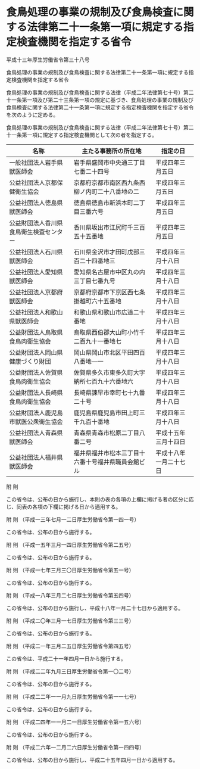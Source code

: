 # 食鳥処理の事業の規制及び食鳥検査に関する法律第二十一条第一項に規定する指定検査機関を指定する省令

平成十三年厚生労働省令第三十八号

食鳥処理の事業の規制及び食鳥検査に関する法律第二十一条第一項に規定する指定検査機関を指定する省令

食鳥処理の事業の規制及び食鳥検査に関する法律（平成二年法律第七十号）第二十一条第一項及び第二十三条第一項の規定に基づき、食鳥処理の事業の規制及び食鳥検査に関する法律第二十一条第一項に規定する指定検査機関を指定する省令を次のように定める。

食鳥処理の事業の規制及び食鳥検査に関する法律（平成二年法律第七十号）第二十一条第一項に規定する指定検査機関として次の者を指定する。

名称 | 主たる事務所の所在地 | 指定の日  
---|---|---  
一般社団法人岩手県獣医師会 | 岩手県盛岡市中央通三丁目七番二十四号 | 平成四年三月五日  
公益社団法人京都保健衛生協会 | 京都府京都市南区西九条西柳ノ内町二十八番地の二 | 平成四年三月五日  
公益社団法人徳島県獣医師会 | 徳島県徳島市新浜本町二丁目三番六号 | 平成四年三月五日  
公益財団法人香川県食鳥衛生検査センター | 香川県坂出市江尻町千三百五十五番地 | 平成四年三月五日  
公益社団法人石川県獣医師会 | 石川県金沢市才田町戊部三百二十四番地三 | 平成四年三月十八日  
公益社団法人愛知県獣医師会 | 愛知県名古屋市中区丸の内三丁目七番九号 | 平成四年三月十八日  
公益社団法人京都府獣医師会 | 京都府京都市下京区西七条掛越町六十五番地 | 平成四年三月十八日  
公益社団法人和歌山県獣医師会 | 和歌山県和歌山市広道二十番地 | 平成四年三月十八日  
公益財団法人鳥取県食鳥肉衛生協会 | 鳥取県西伯郡大山町小竹千二百九十一番地七 | 平成四年三月十八日  
公益財団法人岡山県健康づくり財団 | 岡山県岡山市北区平田四百八番地―一 | 平成四年三月十八日  
公益財団法人佐賀県食鳥肉衛生協会 | 佐賀県多久市東多久町大字納所七百九十六番地六 | 平成四年三月十八日  
公益財団法人長崎県食鳥肉衛生協会 | 長崎県諫早市幸町七十九番二十号 | 平成四年三月十八日  
公益財団法人鹿児島市獣医公衆衛生協会 | 鹿児島県鹿児島市田上町三千九百十番地 | 平成四年三月十八日  
公益社団法人青森県獣医師会 | 青森県青森市松原二丁目八番二号 | 平成十五年三月十四日  
公益社団法人福井県獣医師会 | 福井県福井市松本三丁目十六番十号福井県職員会館ビル | 平成十八年一月二十七日  
  
附 則

この省令は、公布の日から施行し、本則の表の各項の上欄に掲げる者の区分に応じ、同表の各項の下欄に掲げる日から適用する。

附 則 （平成一三年七月一二日厚生労働省令第一四一号）

この省令は、公布の日から施行する。

附 則 （平成一五年三月一四日厚生労働省令第二五号）

この省令は、公布の日から施行する。

附 則 （平成一七年三月三〇日厚生労働省令第五一号）

この省令は、公布の日から施行する。

附 則 （平成一八年三月二七日厚生労働省令第五四号）

この省令は、公布の日から施行し、平成十八年一月二十七日から適用する。

附 則 （平成二〇年三月一七日厚生労働省令第三三号）

この省令は、公布の日から施行する。

附 則 （平成二一年三月二五日厚生労働省令第四五号）

この省令は、平成二十一年四月一日から施行する。

附 則 （平成二二年九月三日厚生労働省令第一〇二号）

この省令は、公布の日から施行する。

附 則 （平成二二年一一月九日厚生労働省令第一一七号）

この省令は、公布の日から施行する。

附 則 （平成二四年一一月二一日厚生労働省令第一五六号）

この省令は、公布の日から施行する。

附 則 （平成二六年一二月二六日厚生労働省令第一四四号）

この省令は、公布の日から施行し、平成二十五年四月一日から適用する。
